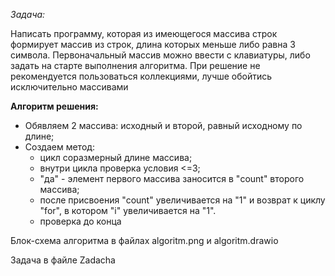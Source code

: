 *Задача:*

Написать программу, которая из имеющегося массива строк формирует массив из строк, длина которых меньше либо равна 3 символа. Первоначальный массив можно ввести с клавиатуры, либо задать на старте выполнения алгоритма. При решение не рекомендуется пользоваться коллекциями, лучше обойтись исключительно массивами

**Алгоритм решения:**

* Обявляем 2 массива: исходный и второй, равный исходному по длине;
* Создаем метод:
  - цикл соразмерный длине массива;
  - внутри цикла проверка условия <=3;
  - "да" - элемент первого массива заносится в "count" второго массива;
  - после присвоения "count" увеличивается на "1" и возврат к циклу "for", в котором "i" увеличивается на "1".
  - проверка до конца

Блок-схема алгоритма в файлах algoritm.png и algoritm.drawio

Задача в файле Zadacha
